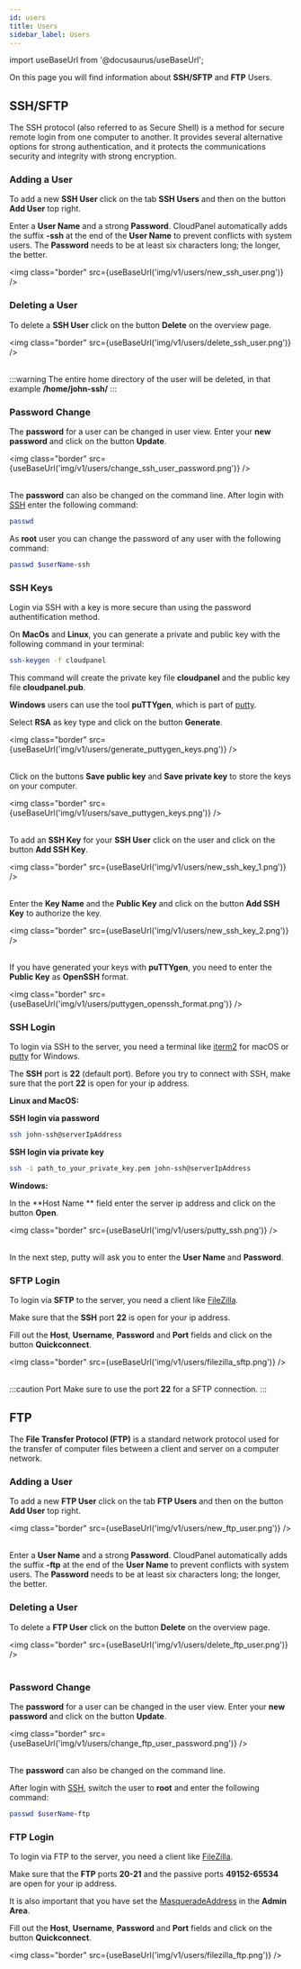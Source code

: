 ```yaml
---
id: users
title: Users
sidebar_label: Users
---
```


import useBaseUrl from '@docusaurus/useBaseUrl';

On this page you will find information about **SSH/SFTP** and **FTP** Users.

## SSH/SFTP

The SSH protocol (also referred to as Secure Shell) is a method for secure remote login from one computer to another. 
It provides several alternative options for strong authentication, and it protects the communications security and integrity with strong encryption.

### Adding a User

To add a new **SSH User** click on the tab **SSH Users** and then on the button **Add User** top right. 

Enter a **User Name** and a strong **Password**. 
CloudPanel automatically adds the suffix **-ssh** at the end of the **User Name** to prevent conflicts with system users.
The **Password** needs to be at least six characters long; the longer, the better.

<img class="border" src={useBaseUrl('img/v1/users/new_ssh_user.png')} />

### Deleting a User

To delete a **SSH User** click on the button **Delete** on the overview page.

<img class="border" src={useBaseUrl('img/v1/users/delete_ssh_user.png')} /> <br /> <br />

:::warning
The entire home directory of the user will be deleted, in that example **/home/john-ssh/**
:::

### Password Change

The **password** for a user can be changed in user view. Enter your **new password** and click on the button **Update**.

<img class="border" src={useBaseUrl('img/v1/users/change_ssh_user_password.png')} /> <br /> <br />

The **password** can also be changed on the command line. After login with [SSH](#ssh-login) enter the following command:

```bash
passwd
```

As **root** user you can change the password of any user with the following command:

```bash
passwd $userName-ssh
```

### SSH Keys

Login via SSH with a key is more secure than using the password authentification method.

On **MacOs** and **Linux**, you can generate a private and public key with the following command in your terminal:

```bash
ssh-keygen -f cloudpanel
```

This command will create the private key file **cloudpanel** and the public key file **cloudpanel.pub**.

**Windows** users can use the tool **puTTYgen**, which is part of [putty](https://www.putty.org/).

Select **RSA** as key type and click on the button **Generate**.

<img class="border" src={useBaseUrl('img/v1/users/generate_puttygen_keys.png')} /> <br /> <br />

Click on the buttons **Save public key** and **Save private key** to store the keys on your computer.

<img class="border" src={useBaseUrl('img/v1/users/save_puttygen_keys.png')} /> <br /> <br />

To add an **SSH Key** for your **SSH User** click on the user and click on the button **Add SSH Key**.

<img class="border" src={useBaseUrl('img/v1/users/new_ssh_key_1.png')} /> <br /> <br />

Enter the **Key Name** and the **Public Key** and click on the button **Add SSH Key** to authorize the key.

<img class="border" src={useBaseUrl('img/v1/users/new_ssh_key_2.png')} /> <br /> <br />

If you have generated your keys with **puTTYgen**, you need to enter the **Public Key** as **OpenSSH** format.

<img class="border" src={useBaseUrl('img/v1/users/puttygen_openssh_format.png')} />

### SSH Login

To login via SSH to the server, you need a terminal like [iterm2](https://www.iterm2.com/) for macOS or [putty](https://www.putty.org/) for Windows.

The **SSH** port is **22** (default port). Before you try to connect with SSH, make sure that the port **22** is open for your ip address.

**Linux and MacOS:**

**SSH login via password**

```bash
ssh john-ssh@serverIpAddress
```

**SSH login via private key**

```bash
ssh -i path_to_your_private_key.pem john-ssh@serverIpAddress
```

**Windows:**

In the **Host Name ** field enter the server ip address and click on the button **Open**.

<img class="border" src={useBaseUrl('img/v1/users/putty_ssh.png')} /> <br /> <br />

In the next step, putty will ask you to enter the **User Name** and **Password**.

### SFTP Login

To login via **SFTP** to the server, you need a client like [FileZilla](https://filezilla-project.org/).

Make sure that the **SSH** port **22** is open for your ip address.

Fill out the **Host**, **Username**, **Password** and **Port** fields and click on the button **Quickconnect**.

<img class="border" src={useBaseUrl('img/v1/users/filezilla_sftp.png')} /> <br /> <br />

:::caution Port
Make sure to use the port **22** for a SFTP connection.
:::

## FTP

The **File Transfer Protocol (FTP)** is a standard network protocol used for the transfer of computer files between a client and server on a computer network.

### Adding a User

To add a new **FTP User** click on the tab **FTP Users** and then on the button **Add User** top right. 

<img class="border" src={useBaseUrl('img/v1/users/new_ftp_user.png')} /> <br /> <br />

Enter a **User Name** and a strong **Password**. 
CloudPanel automatically adds the suffix **-ftp** at the end of the **User Name** to prevent conflicts with system users.
The **Password** needs to be at least six characters long; the longer, the better.

### Deleting a User

To delete a **FTP User** click on the button **Delete** on the overview page.

<img class="border" src={useBaseUrl('img/v1/users/delete_ftp_user.png')} /> <br /> <br />

### Password Change

The **password** for a user can be changed in the user view. Enter your **new password** and click on the button **Update**.

<img class="border" src={useBaseUrl('img/v1/users/change_ftp_user_password.png')} /> <br /> <br />

The **password** can also be changed on the command line.

After login with [SSH](#ssh-login), switch the user to **root** and enter the following command:

```bash
passwd $userName-ftp
```

### FTP Login

To login via FTP to the server, you need a client like [FileZilla](https://filezilla-project.org/).

Make sure that the **FTP** ports **20-21** and the passive ports **49152-65534** are open for your ip address.

It is also important that you have set the [MasqueradeAddress](admin/settings#proftpd-settings) in the **Admin Area**.

Fill out the **Host**, **Username**, **Password** and **Port** fields and click on the button **Quickconnect**.

<img class="border" src={useBaseUrl('img/v1/users/filezilla_ftp.png')} /> 